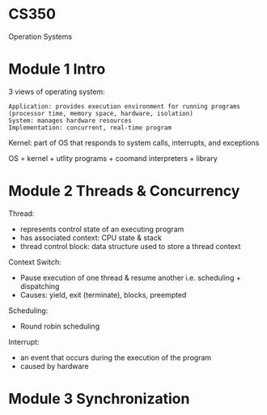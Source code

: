 CS350
=====

Operation Systems

# Module 1 Intro

3 views of operating system:

	Application: provides execution environment for running programs (processor time, memory space, hardware, isolation)
	System: manages hardware resources
	Implementation: concurrent, real-time program

Kernel: part of OS that responds to system calls, interrupts, and exceptions

OS = kernel + utlity programs + coomand interpreters + library

# Module 2 Threads & Concurrency

Thread: 
* represents control state of an executing program
* has associated context: CPU state & stack
* thread control block: data structure used to store a thread context

Context Switch: 
* Pause execution of one thread & resume another i.e. scheduling + dispatching
* Causes: yield, exit (terminate), blocks, preempted

Scheduling:
* Round robin scheduling

Interrupt:
* an event that occurs during the execution of the program
* caused by hardware

# Module 3 Synchronization




